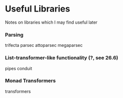 # Useful Libraries

Notes on libraries which I may find useful later

### Parsing
trifecta
parsec
attoparsec
megaparsec

### List-transformer-like functionality (?, see 26.6)
pipes
conduit

### Monad Transformers
transformers
